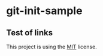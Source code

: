 # git-init-sample

## Test of links

This project is using the [MIT](#https://choosealicense.com/licenses/mit/) license.
